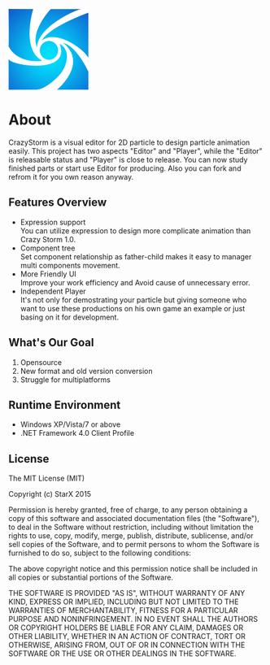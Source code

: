 ![Logo](/logo.png)
# About
CrazyStorm is a visual editor for 2D particle to design particle animation easily.
This project has two aspects "Editor" and "Player", while the "Editor" is releasable status and "Player" is close to release.
You can now study finished parts or start use Editor for producing. Also you can fork and refrom it for you own reason anyway.

## Features Overview
- Expression support  
You can utilize expression to design more complicate animation than Crazy Storm 1.0.
- Component tree  
Set component relationship as father-child makes it easy to manager multi components movement.
- More Friendly UI  
Improve your work efficiency and Avoid cause of unnecessary error.
- Independent Player  
It's not only for demostrating your particle but giving someone who want to use these productions on his own game an example or just basing on it for development. 

## What's Our Goal
1. Opensource
2. New format and old version conversion
3. Struggle for multiplatforms

## Runtime Environment
- Windows XP/Vista/7 or above
- .NET Framework 4.0 Client Profile

## License
The MIT License (MIT)

Copyright (c) StarX 2015 

Permission is hereby granted, free of charge, to any person obtaining a copy
of this software and associated documentation files (the "Software"), to deal
in the Software without restriction, including without limitation the rights
to use, copy, modify, merge, publish, distribute, sublicense, and/or sell
copies of the Software, and to permit persons to whom the Software is
furnished to do so, subject to the following conditions:

The above copyright notice and this permission notice shall be included in all
copies or substantial portions of the Software.

THE SOFTWARE IS PROVIDED "AS IS", WITHOUT WARRANTY OF ANY KIND, EXPRESS OR
IMPLIED, INCLUDING BUT NOT LIMITED TO THE WARRANTIES OF MERCHANTABILITY,
FITNESS FOR A PARTICULAR PURPOSE AND NONINFRINGEMENT. IN NO EVENT SHALL THE
AUTHORS OR COPYRIGHT HOLDERS BE LIABLE FOR ANY CLAIM, DAMAGES OR OTHER
LIABILITY, WHETHER IN AN ACTION OF CONTRACT, TORT OR OTHERWISE, ARISING FROM,
OUT OF OR IN CONNECTION WITH THE SOFTWARE OR THE USE OR OTHER DEALINGS IN THE
SOFTWARE.
